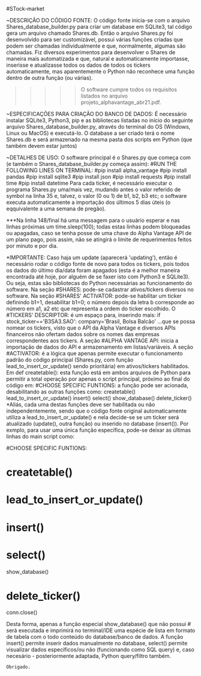 #STock-market


~DESCRIÇÃO DO CÓDIGO FONTE:
  O código fonte inicia-se com o arquivo Shares_database_builder.py para criar um database em SQLite3, tal código gera um arquivo chamado Shares.db.
Então o arquivo Shares.py foi desenvolvido para ser customizável, possui várias funções criadas que podem ser chamadas individualmente e que, normalmente, algumas são chamadas.
Fiz diversos experimentos para desenvolver o Shares de maneira mais automatizada e que, natural e automaticamente importasse, inserisse e atualizasse todos os dados de todos os tickers automaticamente, mas aparentemente o Python não reconhece uma função dentro de outra função (ou várias).
  >>>>>O software cumpre todos os requisitos listados no arquivo projeto_alphavantage_abr21.pdf.

~ESPECIFICAÇÕES PARA CRIAÇÃO DO BANCO DE DADOS:
  É necessário instalar SQLite3, Python3, pip e as bibliotecas listadas no início do seguinte arquivo Shares_database_builder.py, através do terminal do OS (Windows, Linux ou MacOS) e executá-lo.
O database a ser criado terá o nome Shares.db e será armazenado na mesma pasta dos scripts em Python (que também devem estar juntos)

~DETALHES DE USO:
  O software principal é o Shares.py que começa com (e também o Shares_database_builder.py começa assim):
#RUN THE FOLLOWING LINES ON TERMINAL:
#pip install alpha_vantage
#pip install pandas
#pip install sqlite3
#pip install json
#pip install requests
#pip install time
#pip install datetime
  Para cada ticker, é necessário executar o programa Shares.py uma/mais vez, mudando antes o valor referido de symbol na linha 35 e, talvez, o valor (0 ou 1) de b1, b2, b3 etc; o software executa automaticamente a importação dos últimos 5 dias úteis (o eqquivalente a uma semana de pregão).
  
  ***Na linha 148/final há uma messagem para o usuário esperar e nas linhas próximas um time.sleep(100); todas estas linhas podem bloqueadas ou apagadas, caso se tenha posse de uma chave do Alpha Vantage API de um plano pago, pois assim, não se atingirá o limite de requerimentos feitos por minuto e por dia.
  
*IMPORTANTE: Caso haja um update (aparecerá 'updating'), então é necessário rodar o código fonte de novo para todos os tickers, pois todos os dados do último dia/data foram apagados (esta é a melhor maneira encontrada até hoje, por alguém de se faxer isto com Python3 e SQLite3).
  Ou seja, estas são bibliotecas do Python necessárias ao funcionamento do software.
Na seção #SHARES: pode-se cadastrar ativos/tickers diversos no software.
Na seção #SHARES' ACTIVATOR: pode-se habilitar um ticker definindo b1=1, desabilitar b1=0; o número depois da letra b corresponde ao número em a1, a2 etc que representa a ordem do ticker escolhido.
O #TICKERS' DESCRIPTOR: é um espaço para, inserindo mais:
	if stock_ticker=='B3SA3.SAO':
		company='Brasil, Bolsa Balcão'
...que se possa nomear os tickers, visto que o API da Alpha Vantage e diversos APIs financeiros não ofertam dados sobre os nomes das empresas correspondentes aos tickers.
  A seção #ALPHA VANTAGE API: inicia a importação de dados do API e armazenamento em listas/variáveis.
A seção #ACTIVATOR: é a lógica que apenas permite executar o funcionamento padrão do código principal (Shares.py, com função lead_to_insert_or_update() sendo prioritária) em ativos/tickers habilitados.
Em def createtable(): esta função está em ambos arquivos de Python para permitir a total operação por apenas o script principal, próximo ao final do código em:
#CHOOSE SPECIFIC FUNTIONS: a função pode ser acionada, desabilitando as outras funções como:
createtable()
lead_to_insert_or_update()
insert()
select()
show_database()
delete_ticker()
*Aliás, cada uma destas funções deve ser habilitada ou não independentemente, sendo que o código fonte original automaticamente utiliza a lead_to_insert_or_update() e nela decide-se se um ticker será atualizado (update(), outra função) ou inserido no database (insert()).
Por exmplo, para usar uma única função específica, pode-se deixar as últimas linhas do main script como:

#CHOOSE SPECIFIC FUNTIONS:

# createtable()
# lead_to_insert_or_update()
# insert()
# select()
show_database()
# delete_ticker()

conn.close()

  Desta forma, apenas a função especial show_database() que não possui # será executada e imprimirá no terminal/IDE uma espécie de lista em formato de tabela com o todo conteúdo do database/banco de dados.
A função insert() permite inserir dados manualmente no database, select() permite visualizar dados específicos/ou não (funcionando como SQL query) e, caso necesário - posteriormente adaptada, Python query/filtro também.

	Obrigado.
